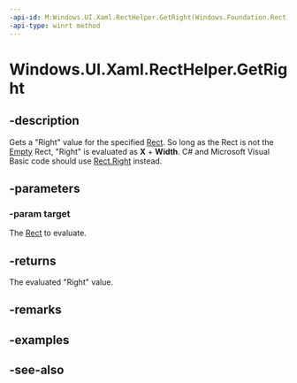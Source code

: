 ```yaml
---
-api-id: M:Windows.UI.Xaml.RectHelper.GetRight(Windows.Foundation.Rect)
-api-type: winrt method
---
```


<!-- Method syntax
public float GetRight(Windows.Foundation.Rect target)
-->

# Windows.UI.Xaml.RectHelper.GetRight

## -description

Gets a "Right" value for the specified [Rect](../windows.foundation/rect.md). So long as the Rect is not the [Empty](recthelper_empty.md) Rect, "Right" is evaluated as **X** + **Width**. C# and Microsoft Visual Basic code should use [Rect.Right](/dotnet/api/windows.foundation.rect.right?view=dotnet-uwp-10.0&preserve-view=true) instead.



## -parameters

### -param target

The [Rect](../windows.foundation/rect.md) to evaluate.

## -returns

The evaluated "Right" value.

## -remarks

## -examples

## -see-also
